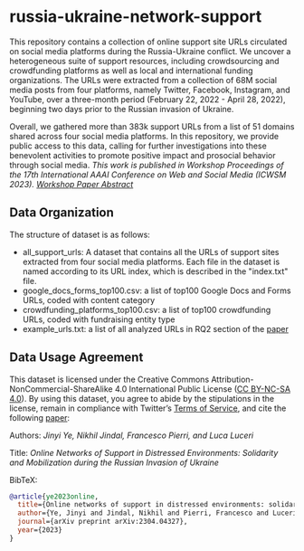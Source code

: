 # russia-ukraine-network-support

This repository contains a collection of online support site URLs circulated on social media platforms during the Russia-Ukraine conflict. We uncover a heterogeneous suite of support resources, including crowdsourcing and crowdfunding platforms as well as local and international funding organizations. The URLs were extracted from a collection of 68M social media posts from four platforms, namely Twitter, Facebook, Instagram, and YouTube, over a three-month period (February 22, 2022 - April 28, 2022), beginning two days prior to the Russian invasion of Ukraine. 

Overall, we gathered more than 383k support URLs from a list of 51 domains shared across four social media platforms. In this repository, we provide public access to this data, calling for further investigations into these benevolent activities to promote positive impact and prosocial behavior through social media. *This work is published in Workshop Proceedings of the 17th International AAAI Conference on Web and Social Media (ICWSM 2023). [Workshop Paper Abstract](https://workshop-proceedings.icwsm.org/abstract.php?id=2023_05)*


## Data Organization
The structure of dataset is as follows:
* all_support_urls: A dataset that contains all the URLs of support sites extracted from four social media platforms. Each file in the dataset is named according to its URL index, which is described in the "index.txt" file.
* google_docs_forms_top100.csv: a list of top100 Google Docs and Forms URLs, coded with content category
* crowdfunding_platforms_top100.csv: a list of top100 crowdfunding URLs, coded with fundraising entity type
* example_urls.txt: a list of all analyzed URLs in RQ2 section of the [paper](https://arxiv.org/pdf/2304.04327.pdf)


## Data Usage Agreement
This dataset is licensed under the Creative Commons Attribution-NonCommercial-ShareAlike 4.0 International Public License ([CC BY-NC-SA 4.0](https://creativecommons.org/licenses/by-nc-sa/4.0/)). By using this dataset, you agree to abide by the stipulations in the license, remain in compliance with Twitter’s [Terms of Service](https://developer.twitter.com/en/developer-terms/agreement-and-policy), and cite the following [paper](https://arxiv.org/pdf/2304.04327.pdf): 

Authors: 	*Jinyi Ye, Nikhil Jindal, Francesco Pierri, and Luca Luceri*

Title: 	*Online Networks of Support in Distressed Environments: Solidarity and Mobilization during the Russian Invasion of Ukraine*

BibTeX:
```bibtex
@article{ye2023online,
  title={Online networks of support in distressed environments: solidarity and mobilization during the Russian invasion of Ukraine},
  author={Ye, Jinyi and Jindal, Nikhil and Pierri, Francesco and Luceri, Luca},
  journal={arXiv preprint arXiv:2304.04327},
  year={2023}
}
```
